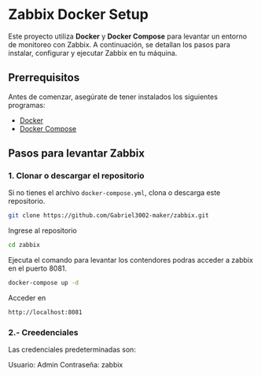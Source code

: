 # Zabbix Docker Setup

Este proyecto utiliza **Docker** y **Docker Compose** para levantar un entorno de monitoreo con Zabbix. A continuación, se detallan los pasos para instalar, configurar y ejecutar Zabbix en tu máquina.

## Prerrequisitos

Antes de comenzar, asegúrate de tener instalados los siguientes programas:

- [Docker](https://docs.docker.com/get-docker/)
- [Docker Compose](https://docs.docker.com/compose/install/)

## Pasos para levantar Zabbix

### 1. Clonar o descargar el repositorio

Si no tienes el archivo `docker-compose.yml`, clona o descarga este repositorio.

```bash
git clone https://github.com/Gabriel3002-maker/zabbix.git
```
Ingrese al repositorio

```bash
cd zabbix
```
Ejecuta el comando para levantar los contendores podras acceder a zabbix 
en el puerto 8081.

```bash
docker-compose up -d
```

Acceder en 
```bash
http://localhost:8081
```



### 2.- Creedenciales

Las credenciales predeterminadas son:

Usuario: Admin
Contraseña: zabbix
